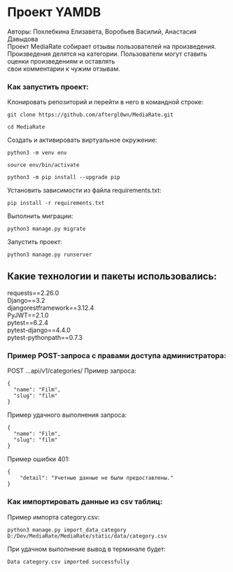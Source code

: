# Проект YAMDB
Авторы: Похлебкина Елизавета, Воробьев Василий, Анастасия Давыдова  
Проект MediaRate собирает отзывы пользователей на произведения.  
Произведения делятся на категории. Пользователи могут ставить оценки произведениям и оставлять  
свои комментарии к чужим отзывам. 

### Как запустить проект:

Клонировать репозиторий и перейти в него в командной строке:

```
git clone https://github.com/aftergl0wn/MediaRate.git
```

```
cd MediaRate
```

Cоздать и активировать виртуальное окружение:

```
python3 -m venv env
```

```
source env/bin/activate
```

```
python3 -m pip install --upgrade pip
```

Установить зависимости из файла requirements.txt:

```
pip install -r requirements.txt
```

Выполнить миграции:

```
python3 manage.py migrate
```

Запустить проект:

```
python3 manage.py runserver
```


## Какие технологии и пакеты использовались:
requests==2.26.0  
Django==3.2  
djangorestframework==3.12.4  
PyJWT==2.1.0  
pytest==6.2.4  
pytest-django==4.4.0  
pytest-pythonpath==0.7.3  

### Пример POST-запроса с правами доступа администратора:
POST ...api/v1/categories/
Пример запроса: 
```
{
  "name": "Film",
  "slug": "film"
}
```
Пример удачного выполнения запроса: 

```
{
  "name": "Film",
  "slug": "film"
}
```
Пример ошибки 401: 

```
{
    "detail": "Учетные данные не были предоставлены."
}
```

### Как импортировать данные из csv таблиц:

Пример импорта category.csv: 

```
python3 manage.py import_data_category D:/Dev/MediaRate/MediaRate/static/data/category.csv
```
При удачном выполнение вывод в терминале будет: 

```
Data category.csv imported successfully
```
